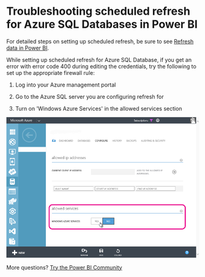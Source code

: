﻿<properties
   pageTitle="Troubleshooting scheduled refresh for Azure SQL Databases"
   description="Troubleshooting scheduled refresh for Azure SQL Databases in Power BI"
   services="powerbi"
   documentationCenter=""
   authors="guyinacube"
   manager="erikre"
   backup=""
   editor=""
   tags=""
   qualityFocus="no"
   qualityDate=""/>

<tags
   ms.service="powerbi"
   ms.devlang="NA"
   ms.topic="article"
   ms.tgt_pltfrm="NA"
   ms.workload="powerbi"
   ms.date="09/06/2017"
   ms.author="davidi"/>

# Troubleshooting scheduled refresh for Azure SQL Databases in Power BI  

For detailed steps on setting up scheduled refresh, be sure to see [Refresh data in Power BI](powerbi-refresh-data.md).

While setting up scheduled refresh for Azure SQL Database, if you get an error with error code 400 during editing the credentials, try the following to set up the appropriate firewall rule:

1.  Log into your Azure management portal

2.  Go to the Azure SQL server you are configuring refresh for

3.  Turn on 'Windows Azure Services' in the allowed services section

![](media/powerbi-admin-troubleshooting-scheduled-refresh-azure-sql-databases/Azurerefresh.png)  

More questions? [Try the Power BI Community](http://community.powerbi.com/)
